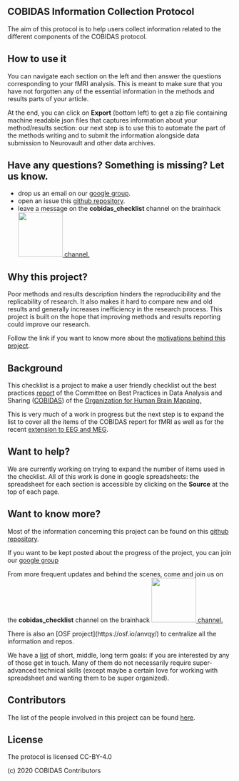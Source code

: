 <section>
  <div class="container-fluid">
    <h1>COBIDAS Information Collection Protocol</h1>
    <p>
      The aim of this protocol is to help users collect information related to
      the different components of the COBIDAS protocol.
    </p>
    <h2>How to use it</h2>
    <p>
      You can navigate each section on the left and then answer the questions
      corresponding to your fMRI analysis. This is meant to make sure that you
      have not forgotten any of the essential information in the methods and
      results parts of your article.
    </p>
    <p>
      At the end, you can click on <b>Export</b> (bottom left) to get a zip file
      containing machine readable json files that captures information about
      your method/results section: our next step is to use this to automate the
      part of the methods writing and to submit the information alongside data
      submission to Neurovault and other data archives.
    </p>
    <h2>Have any questions? Something is missing? Let us know.</h2>
    <ul>
      <li>
        drop us an email on our
        <a href="https://groups.google.com/d/forum/cobidas-checklist"
          >google group</a
        >.
      </li>
      <li>
        open an issue this
        <a href="https://github.com/Remi-Gau/COBIDAS_chckls"
          >github repository</a
        >.
      </li>
      <li>
        leave a message on the <b>cobidas_checklist</b> channel on the brainhack
        <a
          href="https://mattermost.brainhack.org/brainhack/channels/cobidas_checklist"
        >
          <img
            src="https://raw.githubusercontent.com/ohbm/eCOBIDAS/master/images/mattermost.png"
            width="100px"
          />
          channel.
        </a>
      </li>
    </ul>
    <h2>Why this project?</h2>
    <p>
      Poor methods and results description hinders the reproducibility and the
      replicability of research. It also makes it hard to compare new and old
      results and generally increases inefficiency in the research process. This
      project is built on the hope that improving methods and results reporting
      could improve our research.
    </p>
    <p>
      Follow the link if you want to know more about the
      <a
        href="https://remi-gau.github.io/eCobidas/10-motivations/"
        >motivations behind this project</a
      >.
    </p>
    <h2>Background</h2>
    <p>
      This checklist is a project to make a user friendly checklist out the best
      practices
      <a href="https://www.humanbrainmapping.org/COBIDASreport">report</a> of
      the Committee on Best Practices in Data Analysis and Sharing (<a
        href="https://www.humanbrainmapping.org/cobidas/"
        >COBIDAS</a
      >) of the
      <a href="https://www.humanbrainmapping.org">Organization for Human Brain Mapping.</a>
    </p>
    <p>
      This is very much of a work in progress but the next step is to expand the
      list to cover all the items of the COBIDAS report for fMRI as well as for
      the recent
      <a href="https://osf.io/a8dhx/">extension to EEG and MEG</a>.
    </p>
    <h2>Want to help?</h2>
    <p>
      We are currently working on trying to expand the number of items used in
      the checklist. All of this work is done in google spreadsheets:
      the spreadsheet for each section is accessible by clicking on the <b>Source</b>
      at the top of each page.
    </p>
    <h2>Want to know more?</h2>
    <p>
      Most of the information concerning this project can be found on this
      <a href="https://github.com/Remi-Gau/COBIDAS_chckls">github repository</a
      >.
    </p>
    <p>
      If you want to be kept posted about the progress of the project, you can
      join our
      <a href="https://groups.google.com/d/forum/cobidas-checklist"
        >google group</a
      >
    </p>
    <p>
      From more frequent updates and behind the scenes, come and join us on the
      <b>cobidas_checklist</b> channel on the brainhack
      <a
        href="https://mattermost.brainhack.org/brainhack/channels/cobidas_checklist"
      >
        <img src="https://raw.githubusercontent.com/ohbm/eCOBIDAS/master/images/mattermost.png" width="100px" /> channel.
      </a>
    </p>
    <p>
      There is also an [OSF project](https://osf.io/anvqy/) to centralize all
      the information and repos.
    </p>
    <p>
      We have a
      <a href="https://remi-gau.github.io/eCobidas/21-short-term/"
        >list</a
      >
      of short, middle, long term goals: if you are interested by any of those
      get in touch. Many of them do not necessarily require super-advanced
      technical skills (except maybe a certain love for working with spreadsheet
      and wanting them to be super organized).
    </p>
    <h2>Contributors</h2>
    <p>
      The list of the people involved in this project can be found
      <a
        href="https://remi-gau.github.io/eCobidas/90-contributors/"
        >here</a
      >.
    </p>
    <h2>License</h2>
    <p>The protocol is licensed CC-BY-4.0</p>
    <p>(c) 2020 COBIDAS Contributors</p>
  </div>
</section>
